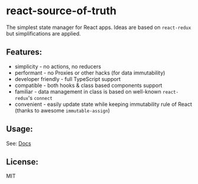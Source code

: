 # react-source-of-truth

The simplest state manager for React apps. Ideas are based on `react-redux` but simplifications are applied.

## Features:

- simplicity - no actions, no reducers
- performant - no Proxies or other hacks (for data immutability)
- developer friendly - full TypeScript support
- compatible - both hooks & class based components support
- familiar - data management in class is based on well-known `react-redux`'s `connect`
- convenient - easily update state while keeping immutability rule of React (thanks to awesome `immutable-assign`)

## Usage:

See: [Docs][docs]

## License:

MIT

[docs]: https://dzek69.github.io/react-source-of-truth/tutorial-Usage.html

